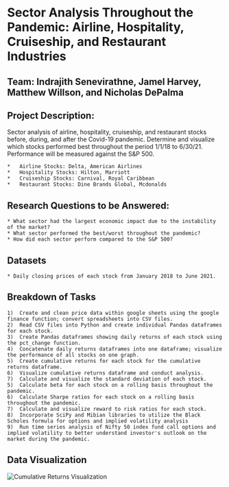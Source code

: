 # Sector Analysis Throughout the Pandemic: Airline, Hospitality, Cruiseship, and Restaurant Industries

## Team: Indrajith Senevirathne, Jamel Harvey, Matthew Willson, and Nicholas DePalma

## Project Description: 

Sector analysis of airline, hospitality, cruiseship, and restaurant stocks before, during, and after the Covid-19 pandemic. Determine and visualize which stocks performed best throughout the period 1/1/18 to 6/30/21. Performance will be measured against the S&P 500.

    *   Airline Stocks: Delta, American Airlines
    *   Hospitality Stocks: Hilton, Marriott
    *   Cruiseship Stocks: Carnival, Royal Caribbean 
    *   Restaurant Stocks: Dine Brands Global, Mcdonalds 

## Research Questions to be Answered:

    * What sector had the largest economic impact due to the instability of the market?
    * What sector performed the best/worst throughout the pandemic?
    * How did each sector perform compared to the S&P 500?

## Datasets 

    * Daily closing prices of each stock from January 2018 to June 2021. 

## Breakdown of Tasks

    1)  Create and clean price data within google sheets using the google finance function; convert spreadsheets into CSV files. 
    2)  Read CSV files into Python and create individual Pandas dataframes for each stock. 
    3)  Create Pandas dataframes showing daily returns of each stock using the pct_change function. 
    4)  Concatenate daily returns dataframes into one dataframe; visualize the performance of all stocks on one graph. 
    5)  Create cumulative returns for each stock for the cumulative returns dataframe.
    6)  Visualize cumulative returns dataframe and conduct analysis.
    7)  Calculate and visualize the standard deviation of each stock. 
    5)  Calculate beta for each stock on a rolling basis throughout the pandemic.
    6)  Calculate Sharpe ratios for each stock on a rolling basis throughout the pandemic. 
    7)  Calculate and visualize reward to risk ratios for each stock.
    8)  Incorporate SciPy and Mibian libraries to utilize the Black Scholes formula for options and implied volatility analysis
    9)  Run time series analysis of Nifty 50 index fund call options and implied volatility to better understand investor's outlook on the market during the pandemic. 

## Data Visualization
 ![Cumulative Returns Visualization](https://user-images.githubusercontent.com/83780964/126245902-be1ca41a-d591-4257-b44f-552008c8912b.png)
